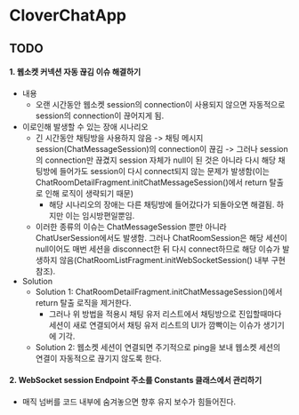 # CloverChatApp

## TODO

#### 1. 웹소켓 커넥션 자동 끊김 이슈 해결하기

- 내용
    - 오랜 시간동안 웹소켓 session의 connection이 사용되지 않으면 자동적으로 session의 connection이 끊어지게 됨.
- 이로인해 발생할 수 있는 장애 시나리오
    - 긴 시간동안 채팅방을 사용하지 않음 -> 채팅 메시지 session(ChatMessageSession)의 connection이 끊김 -> 그러나 session의 connection만 끊겼지 session 자체가 null이 된 것은 아니라 다시 해당 채팅방에 들어가도 session이 다시 connect되지 않는 문제가 발생함(이는 ChatRoomDetailFragment.initChatMessageSession()에서 return 탈출로 인해 로직이 생략되기 때문)
        - 해당 시나리오의 장애는 다른 채팅방에 들어갔다가 되돌아오면 해결됨. 하지만 이는 임시방편일뿐임.
    - 이러한 종류의 이슈는 ChatMessageSession 뿐만 아니라 ChatUserSession에서도 발생함. 그러나 ChatRoomSession은 해당 세션이 null이어도 매번 세션을 disconnect한 뒤 다시 connect하므로 해당 이슈가 발생하지 않음(ChatRoomListFragment.initWebSocketSession() 내부 구현 참조).
- Solution
    - Solution 1: ChatRoomDetailFragment.initChatMessageSession()에서 return 탈출 로직을 제거한다.
        - 그러나 위 방법을 적용시 채팅 유저 리스트에서 채팅방으로 진입할때마다 세션이 새로 연결되어서 채팅 유저 리스트의 UI가 깜빡이는 이슈가 생기기에 기각.
    - Solution 2: 웹소켓 세션이 연결되면 주기적으로 ping을 보내 웹소켓 세션의 연결이 자동적으로 끊기지 않도록 한다.

#### 2. WebSocket session Endpoint 주소를 Constants 클래스에서 관리하기

- 매직 넘버를 코드 내부에 숨겨놓으면 향후 유지 보수가 힘들어진다.